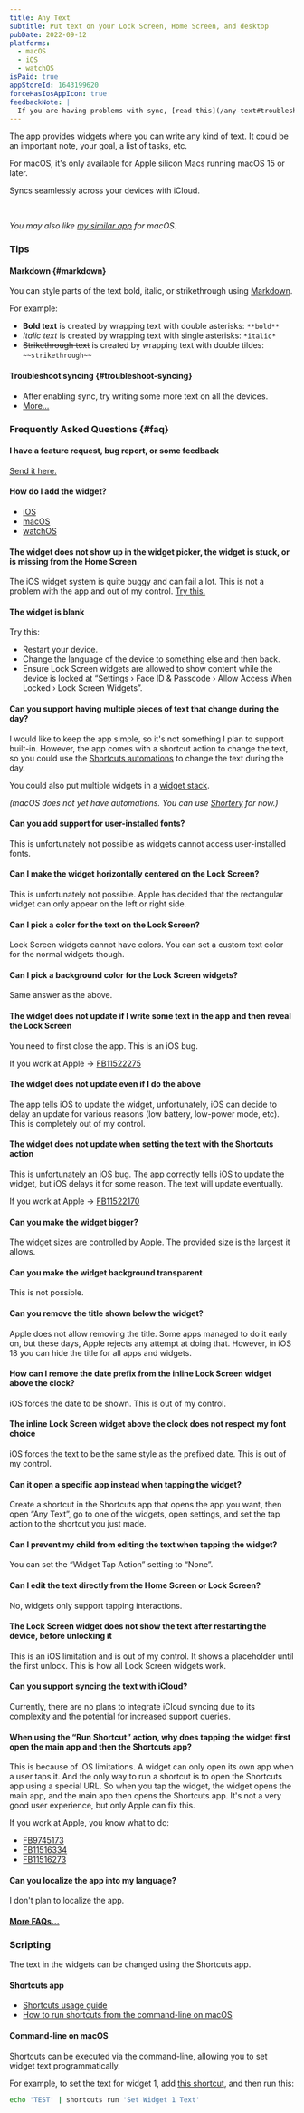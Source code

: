 ```yaml
---
title: Any Text
subtitle: Put text on your Lock Screen, Home Screen, and desktop
pubDate: 2022-09-12
platforms:
  - macOS
  - iOS
  - watchOS
isPaid: true
appStoreId: 1643199620
forceHasIosAppIcon: true
feedbackNote: |
  If you are having problems with sync, [read this](/any-text#troubleshoot-syncing).
---
```


The app provides widgets where you can write any kind of text. It could be an important note, your goal, a list of tasks, etc.

For macOS, it's only available for Apple silicon Macs running macOS 15 or later.

Syncs seamlessly across your devices with iCloud.

<br>

*You may also like [my similar app](https://sindresorhus.com/one-thing) for macOS.*

### Tips

#### Markdown {#markdown}

You can style parts of the text bold, italic, or strikethrough using [Markdown](https://www.markdownguide.org/basic-syntax/).

For example:

- **Bold text** is created by wrapping text with double asterisks: `**bold**`
- *Italic text* is created by wrapping text with single asterisks: `*italic*`
- ~~Strikethrough text~~ is created by wrapping text with double tildes: `~~strikethrough~~`

#### Troubleshoot syncing {#troubleshoot-syncing}

- After enabling sync, try writing some more text on all the devices.
- [More…](/apps/faq#icloud-sync)

### Frequently Asked Questions {#faq}

#### I have a feature request, bug report, or some feedback

[Send it here.](https://sindresorhus.com/feedback?product=Any%20Text&referrer=Website-FAQ)

#### How do I add the widget?

- [iOS](https://support.apple.com/HT207122)
- [macOS](https://support.apple.com/guide/mac-help/mchl52be5da5/mac)
- [watchOS](https://support.apple.com/guide/watch/see-widgets-in-the-smart-stack-apdecf142fb9/watchos)

#### The widget does not show up in the widget picker, the widget is stuck, or is missing from the Home Screen

The iOS widget system is quite buggy and can fail a lot. This is not a problem with the app and out of my control. [Try this.](https://webtrickz.com/third-party-lock-screen-widgets-not-showing-ios-16/)

#### The widget is blank

Try this:
- Restart your device.
- Change the language of the device to something else  and then back.
- Ensure Lock Screen widgets are allowed to show content while the device is locked at “Settings › Face ID & Passcode › Allow Access When Locked › Lock Screen Widgets”.

#### Can you support having multiple pieces of text that change during the day?

I would like to keep the app simple, so it's not something I plan to support built-in. However, the app comes with a shortcut action to change the text, so you could use the [Shortcuts automations](https://support.apple.com/guide/shortcuts/apdfbdbd7123/7.0/ios/17.0) to change the text during the day.

You could also put multiple widgets in a [widget stack](https://support.apple.com/118610).

*(macOS does not yet have automations. You can use [Shortery](https://apps.apple.com/app/id1594183810) for now.)*

#### Can you add support for user-installed fonts?

This is unfortunately not possible as widgets cannot access user-installed fonts.

#### Can I make the widget horizontally centered on the Lock Screen?

This is unfortunately not possible. Apple has decided that the rectangular widget can only appear on the left or right side.

#### Can I pick a color for the text on the Lock Screen?

Lock Screen widgets cannot have colors. You can set a custom text color for the normal widgets though.

#### Can I pick a background color for the Lock Screen widgets?

Same answer as the above.

#### The widget does not update if I write some text in the app and then reveal the Lock Screen

You need to first close the app. This is an iOS bug.

If you work at Apple → [FB11522275](https://github.com/feedback-assistant/reports/issues/360)

#### The widget does not update even if I do the above

The app tells iOS to update the widget, unfortunately, iOS can decide to delay an update for various reasons (low battery, low-power mode, etc). This is completely out of my control.

#### The widget does not update when setting the text with the Shortcuts action

This is unfortunately an iOS bug. The app correctly tells iOS to update the widget, but iOS delays it for some reason. The text will update eventually.

If you work at Apple → [FB11522170](https://github.com/feedback-assistant/reports/issues/359)

#### Can you make the widget bigger?

The widget sizes are controlled by Apple. The provided size is the largest it allows.

#### Can you make the widget background transparent

This is not possible.

#### Can you remove the title shown below the widget?

Apple does not allow removing the title. Some apps managed to do it early on, but these days, Apple rejects any attempt at doing that. However, in iOS 18 you can hide the title for all apps and widgets.

#### How can I remove the date prefix from the inline Lock Screen widget above the clock?

iOS forces the date to be shown. This is out of my control.

#### The inline Lock Screen widget above the clock does not respect my font choice

iOS forces the text to be the same style as the prefixed date. This is out of my control.

#### Can it open a specific app instead when tapping the widget?

Create a shortcut in the Shortcuts app that opens the app you want, then open “Any Text”, go to one of the widgets, open settings, and set the tap action to the shortcut you just made.

#### Can I prevent my child from editing the text when tapping the widget?

You can set the “Widget Tap Action” setting to “None”.

#### Can I edit the text directly from the Home Screen or Lock Screen?

No, widgets only support tapping interactions.

#### The Lock Screen widget does not show the text after restarting the device, before unlocking it

This is an iOS limitation and is out of my control. It shows a placeholder until the first unlock. This is how all Lock Screen widgets work.

#### Can you support syncing the text with iCloud?

Currently, there are no plans to integrate iCloud syncing due to its complexity and the potential for increased support queries.

#### When using the “Run Shortcut” action, why does tapping the widget first open the main app and then the Shortcuts app?

This is because of iOS limitations. A widget can only open its own app when a user taps it. And the only way to run a shortcut is to open the Shortcuts app using a special URL. So when you tap the widget, the widget opens the main app, and the main app then opens the Shortcuts app. It's not a very good user experience, but only Apple can fix this.

If you work at Apple, you know what to do:
- [FB9745173](https://github.com/feedback-assistant/reports/issues/240)
- [FB11516334](https://github.com/feedback-assistant/reports/issues/357)
- [FB11516273](https://github.com/feedback-assistant/reports/issues/356)

#### Can you localize the app into my language?

I don't plan to localize the app.

#### [More FAQs…](/apps/faq)

### Scripting

The text in the widgets can be changed using the Shortcuts app.

#### Shortcuts app

- [Shortcuts usage guide](https://www.xda-developers.com/guide-shortcuts-macos/)
- [How to run shortcuts from the command-line on macOS](https://support.apple.com/guide/shortcuts-mac/run-shortcuts-from-the-command-line-apd455c82f02/mac)

#### Command-line on macOS

Shortcuts can be executed via the command-line, allowing you to set widget text programmatically.

For example, to set the text for widget 1, add [this shortcut](https://www.icloud.com/shortcuts/6873c23a3cbb4718b23135e367d6be1b), and then run this:

```sh
echo 'TEST' | shortcuts run 'Set Widget 1 Text'
```
